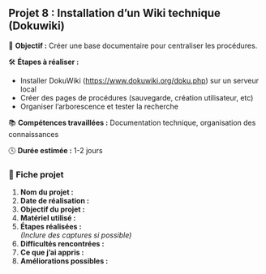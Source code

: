 ##  Projet 8 : Installation d’un Wiki technique (Dokuwiki)

🎯 **Objectif :** Créer une base documentaire pour centraliser les procédures.

🛠️ **Étapes à réaliser :**
- Installer DokuWiki (https://www.dokuwiki.org/doku.php) sur un serveur local
- Créer des pages de procédures (sauvegarde, création utilisateur, etc)
- Organiser l’arborescence et tester la recherche

📚 **Compétences travaillées :** Documentation technique, organisation des connaissances

🕓 **Durée estimée :** 1-2 jours

### 📝 Fiche projet

1. **Nom du projet :**
2. **Date de réalisation :**
3. **Objectif du projet :**
4. **Matériel utilisé :**
5. **Étapes réalisées :**  
   *(Inclure des captures si possible)*
6. **Difficultés rencontrées :**
7. **Ce que j’ai appris :**
8. **Améliorations possibles :**
